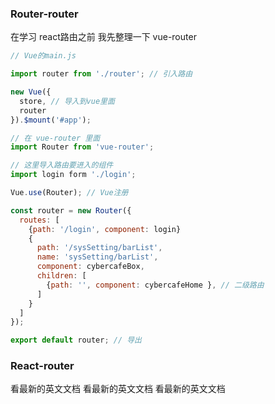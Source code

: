 ### Router-router 

在学习 react路由之前 我先整理一下 vue-router

```javascript
// Vue的main.js

import router from './router'; // 引入路由

new Vue({
  store, // 导入到vue里面
  router
}).$mount('#app');

// 在 vue-router 里面
import Router from 'vue-router';

// 这里导入路由要进入的组件
import login form './login';

Vue.use(Router); // Vue注册

const router = new Router({
  routes: [
    {path: '/login', component: login}
    {
      path: '/sysSetting/barList',
      name: 'sysSetting/barList',
      component: cybercafeBox,
      children: [
        {path: '', component: cybercafeHome }, // 二级路由
      ]
    }
  ] 
});

export default router; // 导出
```





### React-router 

看最新的英文文档 看最新的英文文档 看最新的英文文档 

